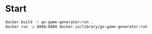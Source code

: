 # Start 

```bash
docker build -t go-game-generator:run .
docker run -p 8080:8080 docker.io/library/go-game-generator:run
```